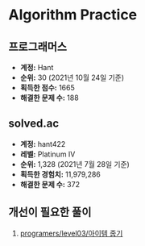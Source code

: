 # Algorithm Practice

## 프로그래머스

- **계정:** Hant
- **순위:** 30 (2021년 10월 24일 기준)
- **획득한 점수:** 1665
- **해결한 문제 수:** 188

## solved.ac

- **계정:** hant422
- **레벨:** Platinum IV
- **순위:** 1,328 (2021년 7월 28일 기준)
- **획득한 경험치:** 11,979,286
- **해결한 문제 수:** 372

## 개선이 필요한 풀이

1. [programers/level03/아이템 줍기](./programers/level03/아이템%20줍기.md)
